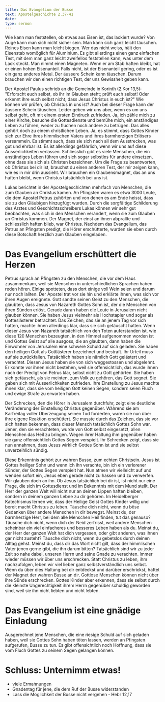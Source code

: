 ```yaml
---
title: Das Evangelium der Busse
text: Apostelgeschichte 2,37-41
date: 
type: sermon
---
```


Wie kann man feststellen, ob etwas aus Eisen ist, das lackiert wurde? Von Auge kann man sich nicht sicher sein. Man kann sich ganz leicht täuschen. Reines Eisen kann man leicht biegen. Wer das nicht weiss, hält den Eisenstab womöglich für Aluminium. Es gibt allerdings einen ganz einfachen Test, mit dem man ganz leicht zweifellos feststellen kann, was unter dem Lack steckt. Man nimmt einen Magneten. Wenn er am Stab haften bleibt, hat er einen hohen Eisenanteil. Falls nicht, ist der Eisenanteil gering, oder es ist ein ganz anderes Metal. Der äussere Schein kann täuschen. Darum brauchen wir den einen richtigen Test, der uns Gewissheit geben kann.

Der Apostel Paulus schrieb an die Gemeinde in Korinth (2.Kor 13,5): "Erforscht euch selbst, ob ihr im Glauben steht; prüft euch selbst! Oder erkennt ihre euch selbst nicht, dass Jesus Christus in euch ist?" Wie können wir prüfen, ob Christus in uns ist? Auch bei dieser Frage kann der äussere Schein täuschen. Leider geben wir uns aber, wenn es um uns selbst geht, oft mit einem ersten Eindruck zufrieden. Ja, ich zähle mich zu einer Kirche, besuche die Gottesdienste und bemühe mich, ein anständiges Leben zu führen, weder zu fluchen noch andere zu betrügen. Das alles gehört doch zu einem christlichen Leben. Ja, es stimmt, dass Gottes Kinder sich zur Ehre ihres himmlischen Vaters und ihres barmherzigen Erlösers versammeln. Es stimmt auch, dass sie sich nach all dem Ausstrecken, was gut und ehrbar ist. Es ist allerdings gefährlich, wenn wir uns auf diese Äusserlichkeiten verlassen. Schliesslich gibt es viele Menschen, die ein anständiges Leben führen und sich sogar selbstlos für andere einsetzen, ohne dass sie sich als Christen bezeichnen. Um die Frage zu beantworten, ob Christus bei dir ist, brauchst du einen anderen Test, der mir zeigen kann, wie es in mir drin aussieht. Wir brauchen ein Glaubensmagnet, das an uns haften bleibt, wenn Christus tatsächlich bei uns ist.

Lukas berichtet in der Apostelgeschichten mehrfach von Menschen, die zum Glauben an Christus kamen. An Pfingsten waren es etwa 3000 Leute, die dem Apostel Petrus zuhörten und von denen es am Ende heisst, dass sie zu den Gläubigen hinzugfügt wurden. Durch die sorgfältige Schilderung des Arztes und Geschichtsschreibers Lukas können wir sehr gut beobachten, was sich in den Menschen verändert, wenn sie zum Glauben an Christus kommen. Der Magnet, der einst an ihnen abprallte und schliesslich haften blieb, war Christus. Nachdem das Evangelium, das Petrus an Pfingsten predigt, die Hörer erschütterte, wurden sie eben durch diese Botschaft herzlich zum Glauben eingeladen.


# Das Evangelium erschüttert die Herzen

Petrus sprach an Pfingsten zu den Menschen, die vor dem Haus zusammenkam, weil sie Menschen in unterschiedlichen Sprachen haben reden hören. Einige spotteten, dass dort einige voll Wein seien und darum nur noch lallten. Der Apostel trat vor sie hin und erklärte ihnen, was sich vor ihren Augen ereignete. Gott sandte seinen Geist zu den Menschen, die glaubten, dass Jesus von Nazareth Gottes Sohn ist, der die Menschen von ihren Sünden erlöst. Gerade daran haben die Leute in Jerusalem nicht glauben können. Sie haben Jesus vielmehr als Hochstapler und sogar als Gotteslästerer betrachtet. Das Zeichen, das sie an jenem Tag vor sich hatten, machte ihnen allerdings klar, dass sie sich getäuscht hatten. Wenn dieser Jesus von Nazareth tatsächlich von den Toten auferstanden ist, wie diese 120 Menschen bezeugten, in den Himmel aufgenommen worden ist und Gottes Geist auf alle ausgoss, die an glaubten, dann haben die Einwohner von Jerusalem eine schwere Schuld auf sich geladen. Sie haben den heiligen Gott als Gottlästerer bezeichnet und bestraft. Ihr Urteil muss auf sie zurückfallen. Tatsächlich haben sie nämlich Gott gelästert und verachtet. Diesen Jesus haben sie von sich weggestossen und abgelehnt. Er konnte vor ihnen nicht bestehen, weil sie offensichtlich, das wurde ihnen nach der Predigt von Petrus klar, selbst nicht zu Gott gehörten. Sie haben sich getäuscht, als sie meinten, zum Volk zu gehören, das Gott segnet. Sie gaben sich mit Äusserlichkeiten zufrieden. Ihre Einstellung zu Jesus machte ihnen klar, dass sie vom heiligen Gott keinen Segen, sondern seien Fluch und ewige Strafe zu erwarten haben.

Der Schrecken, den die Hörer in Jerusalem durchfuhr, zeigt eine deutliche Veränderung der Einstellung Christus gegenüber. Während sie am Karfreitag voller Überzeugung seinen Tod forderten, waren sie nun über ihre eigene Reaktion erschüttert. Sie musste durch das Zeichen, das sie vor sich hatten bekennen, dass dieser Mensch tatsächlich Gottes Sohn war. Jener, den sie verachteten, wurde von Gott selbst eingesetzt, allen Menschen das Heil zu bringen. Wegen ihrer Haltung ihm gegenüber haben sie ganz offensichtlich Gottes Segen verspielt. Ihr Schrecken zeigt, dass sie nun annahmen, dass Jesus wirklich Gottes Sohn ist und sie selbst unverzeihlich sündig.

Diese Erkenntnis gehört zur wahren Busse, zum echten Christsein. Jesus ist Gottes heiliger Sohn und wenn ich ihn verachte, bin ich ein verlorener Sünder, der Gottes Segen verspielt hat. Nun atmen wir vielleicht auf und wenden sofort ein, Jesus eben gerade nicht zu hassen und zu verwerfen. Wir glauben doch an ihn. Ob Jesus tatsächlich bei dir ist, ist nicht nur eine Frage, die sich im Gottesdienst und im Bekenntnis mit dem Mund stellt. Der Herr der ganzen Welt will nicht nur an deinen Lippen haften bleiben, sondern in deinem ganzen Lebne zu dir gehören. Im Heidelberger Katechismus lernen wir, dass der Heilige Geist Gottes Kinder willig und bereit macht Christus zu leben. Täusche dich nicht, wenn du böse Gedanken über andere Menschen in dir bewegst. Meinst du, der barmherzige Herr, bei dem alle Menschen Heil finden, tut das genauso? Täusche dich nicht, wenn dich der Neid zerfrisst, weil andere Menschen scheinbar ein viel einfacheres und besseres Leben haben als du. Meinst du, der Herr der ganzen Welt hat dich vergessen, oder gibt anderen, was ihnen gar nicht zusteht? Täusche dich nicht, wenn du gebetslos durch deinen Alltag gehst. Meinst du, dass dir das Wort nicht gilt, dass der himmlischen Vater jenen gerne gibt, die ihn darum bitten? Tatsächlich sind wir zu jeder Zeit so nahe dabei, unseren Herrn und seine Gnade zu verachten. Immer wieder müssen wir über uns erschrecken. Statt Christus zu leben, ihm nachzufolgen, leben wir viel lieber ganz selbstverständlich uns selbst. Wenn du über dies Haltung bei dir entdeckst und darüber erschrickst, haftet der Magnet der wahren Busse an dir. Gottlose Menschen können nicht über ihre Sünde erschrecken. Gottes Kinder aber erkennen, dass sie selbst durch die kleinste Ungerechtigkeit ihrem Herrn gegenüber schuldig geworden sind, weil sie ihn nicht liebten und nicht lebten.


# Das Evangelium ist eine gnädige Einladung

Ausgerechnet jene Menschen, die eine riesige Schuld auf sich geladen haben, weil sie Gottes Sohn haben töten lassen, werden an Pfingsten aufgerufen, Busse zu tun. Es gibt offensichtlich noch Hoffnung, dass sie vom Fluch Gottes zu seinem Segen gelangen können.


# Schluss: Unternimm etwas!

- viele Ermahnungen
- Gnadentag für jene, die dem Ruf der Busse widerstanden
- Lass die Möglichkeit der Busse nicht vergehen - Hebr 12,17
